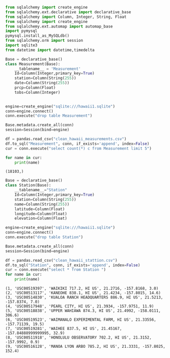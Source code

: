 

```python
from sqlalchemy import create_engine
from sqlalchemy.ext.declarative import declarative_base
from sqlalchemy import Column, Integer, String, Float 
from sqlalchemy import create_engine
from sqlalchemy.ext.automap import automap_base
import pymysql
pymysql.install_as_MySQLdb()
from sqlalchemy.orm import session
import sqlite3
from datetime import datetime,timedelta

```


```python
Base = declarative_base()
class Measurement(Base):
    __tablename__ = 'Measurement'
    Id=Column(Integer,primary_key=True)
    station=Column(String(255))
    date=Column(String(255))
    prcp=Column(Float)
    tobs=Column(Integer)
    

```


```python
engine=create_engine("sqlite:///hawaii1.sqlite")
conn=engine.connect()
conn.execute("drop table Measurement")

Base.metadata.create_all(conn)
session=Session(bind=engine)
```


```python
df = pandas.read_csv("clean_hawaii_measurements.csv")
df.to_sql("Measurement", conn, if_exists='append', index=False)
cur = conn.execute("select count(*) c from Measurement limit 5")

for name in cur:
    print(name)
```

    (18103,)
    


```python
Base = declarative_base()
class Station(Base):
    __tablename__="Station"
    Id=Column(Integer,primary_key=True)
    station=Column(String(255))
    name=Column(String(255))
    latitude=Column(Float)
    longitude=Column(Float)
    elevation=Column(Float)
```


```python
engine=create_engine("sqlite:///hawaii1.sqlite")
conn=engine.connect()
conn.execute("drop table Station")

Base.metadata.create_all(conn)
session=Session(bind=engine)
```


```python
df = pandas.read_csv("clean_hawaii_stattion.csv")
df.to_sql("Station", conn, if_exists='append', index=False)
cur = conn.execute("select * from Station ")
for name in cur:
    print(name)
```

    (1, 'USC00519397', 'WAIKIKI 717.2, HI US', 21.2716, -157.8168, 3.0)
    (2, 'USC00513117', 'KANEOHE 838.1, HI US', 21.4234, -157.8015, 14.6)
    (3, 'USC00514830', 'KUALOA RANCH HEADQUARTERS 886.9, HI US', 21.5213, -157.8374, 7.0)
    (4, 'USC00517948', 'PEARL CITY, HI US', 21.3934, -157.9751, 11.9)
    (5, 'USC00518838', 'UPPER WAHIAWA 874.3, HI US', 21.4992, -158.0111, 306.6)
    (6, 'USC00519523', 'WAIMANALO EXPERIMENTAL FARM, HI US', 21.33556, -157.71139, 19.5)
    (7, 'USC00519281', 'WAIHEE 837.5, HI US', 21.45167, -157.84888999999995, 32.9)
    (8, 'USC00511918', 'HONOLULU OBSERVATORY 702.2, HI US', 21.3152, -157.9992, 0.9)
    (9, 'USC00516128', 'MANOA LYON ARBO 785.2, HI US', 21.3331, -157.8025, 152.4)
    


```python

```
